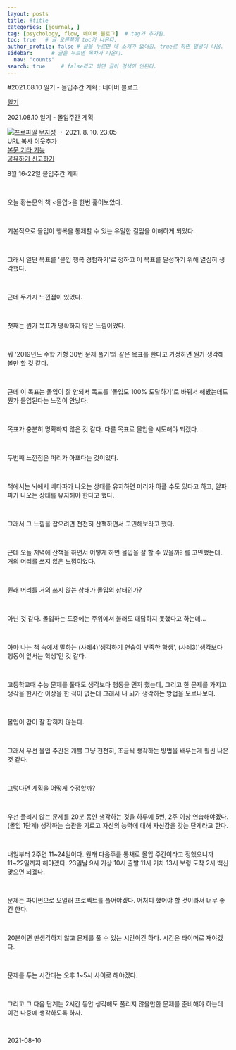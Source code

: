 ```yaml
---
layout: posts
title: #title
categories: [journal, ]
tag: [psychology, flow, 네이버 블로그]  # tag가 추가됨.
toc: true   # 글 오른쪽에 toc가 나온다.
author_profile: false # 글을 누르면 내 소개가 없어짐. true로 하면 얼굴이 나옴.
sidebar:      # 글을 누르면 목차가 나온다.
  nav: "counts" 
search: true     # false라고 하면 글이 검색이 안된다.
---
```

#2021.08.10 일기 - 몰입주간 계획 : 네이버 블로그
<div class="wrap_rabbit pcol2 _param(1) _postViewArea222464866464" id="post-view222464866464">
<!-- Rabbit HTML --><div class="se-viewer se-theme-default" lang="ko-KR">
<!-- SE_DOC_HEADER_START -->
<div class="se-component se-documentTitle se-l-default" id="SE-ea71f560-5892-4d9d-8ab1-fd7e3a6e5d3a">
<div class="se-component-content">
<div class="se-section se-section-documentTitle se-l-default se-section-align-left">
<!-- -->
<div class="blog2_series">
<a class="pcol2" href="/PostList.naver?blogId=wys000112&amp;categoryNo=22&amp;from=postList&amp;parentCategoryNo=22" onclick="nclk_v2(this,'pst.category','','');">일기</a>
</div>
<div class="pcol1">
<!-- -->
<div class="se-module se-module-text se-title-text">
<p class="se-text-paragraph se-text-paragraph-align-" id="SE-b3b934d7-1a8a-49d3-bd63-95e5d17af9bb" style=""><span class="se-fs- se-ff-" id="SE-bae7b771-9b23-4159-a33f-26fe80a0273f" style=""><!-- -->2021.08.10 일기 - 몰입주간 계획<!-- --></span></p> </div>
<!-- -->
</div>
<div class="blog2_container">
<span class="writer">
<span class="area_profile"><a class="link" href="https://blog.naver.com/wys000112" onclick="nclk_v2(this,'pst.profile','','');" target="_top"><img alt="프로파일" class="img" src="https://blogpfthumb-phinf.pstatic.net/MjAyMjA1MjVfMTA0/MDAxNjUzNDcxMTU4NTkw.MKx5XZzKhkVnSwLw5O1NM-J45hdDNIrADB_V9VVQBOAg.OkL09v5VWJCO9xIBu4VTEzVASngUXGDvkf4D_exCZsEg.PNG.wys000112/%EB%AC%B4%EC%A7%80%EC%84%B1.png/%25EB%25AC%25B4%25EC%25A7%2580%25EC%2584%25B1.png?type=s1"/></a></span>
<span class="nick"><a class="link pcol2" href="https://blog.naver.com/wys000112" onclick="nclk_v2(this,'pst.username','','');" target="_top">무지성</a></span>
</span>
<i class="dot"> ・ </i>
<span class="se_publishDate pcol2">2021. 8. 10. 23:05</span>
</div>
<div class="blog2_post_function">
<a class="url pcol2 _setClipboard _returnFalse _se3copybtn _transPosition" href="#" id="copyBtn_222464866464" style="cursor:pointer;" title="https://blog.naver.com/wys000112/222464866464">URL 복사</a>
<a class="btn_buddy btn_addbuddy pcol2 _buddy_popup_btn _returnFalse" href="#" onclick="nclk_v2(this,'pst.addnei','','');"><i class="ico"></i> 이웃추가<i class="aline"></i></a>
<div class="overflow_menu">
<a area-expanded="false" area-haspopup="true" class="btn_overflow_menu _open_overflowmenu pcol2 _param(222464866464) _returnFalse" href="#" role="button"><span class="blind">본문 기타 기능</span></a>
<div area-hidden="true" class="lyr_overflow_menu" id="overflowmenu-222464866464">
<a class="naver-splugin btn_splugin share _title_share" data-canonical-url="https://blog.naver.com/wys000112/222464866464" data-likecontentsid="wys000112_222464866464" data-likeserviceid="BLOG" data-logdomain="https://proxy.blog.naver.com/spi/v1/api/shareLog" data-me-display="off" data-oninitialize="splugin_oninitialize(1);" data-option="{baseElement:'_title_spiButton', layerPosition:'outside-bottom', align:'right', marginLeft:0, marginTop:4}" data-style="unity" data-url="https://blog.naver.com/wys000112/222464866464" href="#" id="_title_spiButton" onclick="return false;">
                   공유하기
                <span class="ico_share _title_share_icon"></span>
</a>
<a class="_report _param(https://srp2.naver.com/report?svc=BLG&amp;exit=close&amp;ctype=AA01&amp;cwriterenc=RbTnz0NER6eevhfRrhvBCZytP625vG6Jyl4H5NsI%2B%2FY%3D&amp;ctitle=2021.08.10%20%EC%9D%BC%EA%B8%B0%20-%20%EB%AA%B0%EC%9E%85%EC%A3%BC%EA%B0%84%20%EA%B3%84%ED%9A%8D&amp;cwriter=wys0*****&amp;dark=disable&amp;memtype=Y&amp;env=pc&amp;cnickname=wys0*****&amp;vsvc=BLG&amp;cid=wys000112%40%4051896191%40%40mylog%40%40222464866464) _returnFalse" href="#">신고하기<span class="ico_report"></span></a>
</div>
</div>
<input alt="url" class="copyTargetUrl" style="display:none;" title="URL 복사" type="text" value="https://blog.naver.com/wys000112/222464866464"/>
</div>
<!-- -->
</div>
</div>
</div>
<!-- B2C 상품 -->
<!-- _BLOG_CONTENTS_HEADER_TAIL -->
<!-- SE_DOC_HEADER_END -->
<div class="se-main-container">
<div class="se-component se-text se-l-default" id="SE-2d4aead5-cc92-45e2-a0bf-bb52a6d735dd">
<div class="se-component-content">
<div class="se-section se-section-text se-l-default">
<div class="se-module se-module-text">
<!-- SE-TEXT { --><p class="se-text-paragraph se-text-paragraph-align-" id="SE-66887e45-d2d3-4e93-a787-c7ec60bbbd55" style=""><span class="se-fs- se-ff-" id="SE-480ba908-4d1c-4646-9058-b360a77bbd27" style="">8월 16-22일 몰입주간 계획</span></p><!-- } SE-TEXT --><!-- SE-TEXT { --><p class="se-text-paragraph se-text-paragraph-align-" id="SE-c4b41940-742c-4965-9173-ea3a928eba29" style=""><span class="se-fs- se-ff-" id="SE-c11a4208-8823-490b-a579-81d52190b7fc" style="">​</span></p><!-- } SE-TEXT --><!-- SE-TEXT { --><p class="se-text-paragraph se-text-paragraph-align-" id="SE-77f236b8-a3e3-4cc1-83c6-42005a0a667d" style=""><span class="se-fs- se-ff-" id="SE-f3fa66cf-9e59-4bbf-9e2f-f0056c5352ed" style="">오늘 황논문의 책 &lt;몰입&gt;을 한번 훑어보았다.</span></p><!-- } SE-TEXT --><!-- SE-TEXT { --><p class="se-text-paragraph se-text-paragraph-align-" id="SE-770d5713-ee11-4b7f-9798-ff1f1b4aacb5" style=""><span class="se-fs- se-ff-" id="SE-eae7d17e-4a27-4ab2-b51d-ffaff4c610de" style="">​</span></p><!-- } SE-TEXT --><!-- SE-TEXT { --><p class="se-text-paragraph se-text-paragraph-align-" id="SE-c2cede2b-9a4a-455d-b541-e227925812a0" style=""><span class="se-fs- se-ff-" id="SE-3ffba631-4088-4c89-9179-026a85ecb8ad" style="">기본적으로 몰입이 행복을 통제할 수 있는 유일한 길임을 이해하게 되었다.</span></p><!-- } SE-TEXT --><!-- SE-TEXT { --><p class="se-text-paragraph se-text-paragraph-align-" id="SE-794c87db-d7c4-4777-bb84-fc03cd6e91c2" style=""><span class="se-fs- se-ff-" id="SE-07538a26-4887-4780-8bc3-a919dabeb1a9" style="">​</span></p><!-- } SE-TEXT --><!-- SE-TEXT { --><p class="se-text-paragraph se-text-paragraph-align-" id="SE-023f09e4-f49f-4ae2-bfc3-f941d0691ca4" style=""><span class="se-fs- se-ff-" id="SE-d63fff8b-41ae-4b29-a420-ccbe0cbe3b02" style="">그래서 일단 목표를 '몰입 행복 경험하기'로 정하고 이 목표를 달성하기 위해 열심히 생각했다.</span></p><!-- } SE-TEXT --><!-- SE-TEXT { --><p class="se-text-paragraph se-text-paragraph-align-" id="SE-0f3e46cb-d942-499b-b61d-cf96b64b963d" style=""><span class="se-fs- se-ff-" id="SE-7d27ac66-ba5b-497a-87f8-c9e01e21ff2e" style="">​</span></p><!-- } SE-TEXT --><!-- SE-TEXT { --><p class="se-text-paragraph se-text-paragraph-align-" id="SE-043db842-9388-4cd7-92b1-1bc9f60fb4c7" style=""><span class="se-fs- se-ff-" id="SE-b8f54a7a-5e8b-4eb2-8b11-df56542263c1" style="">근데 두가지 느낀점이 있었다.</span></p><!-- } SE-TEXT --><!-- SE-TEXT { --><p class="se-text-paragraph se-text-paragraph-align-" id="SE-224f6ada-79e2-4dbd-803d-125af2c71e80" style=""><span class="se-fs- se-ff-" id="SE-cbb37036-4c17-4e41-a4c7-47e5757c73c3" style="">​</span></p><!-- } SE-TEXT --><!-- SE-TEXT { --><p class="se-text-paragraph se-text-paragraph-align-" id="SE-10633912-9bec-41b5-bb40-6a762a1d69ea" style=""><span class="se-fs- se-ff-" id="SE-03b701ba-c327-4228-9656-92a8034f82f4" style="">첫째는 뭔가 목표가 명확하지 않은 느낌이었다.</span></p><!-- } SE-TEXT --><!-- SE-TEXT { --><p class="se-text-paragraph se-text-paragraph-align-" id="SE-e4e580e2-324d-4f36-aadd-c15347405b9b" style=""><span class="se-fs- se-ff-" id="SE-eda43358-917d-4005-8b17-7f1e753a576a" style="">​</span></p><!-- } SE-TEXT --><!-- SE-TEXT { --><p class="se-text-paragraph se-text-paragraph-align-" id="SE-1d153b3a-07a2-40e9-8e68-d31f16f9f356" style=""><span class="se-fs- se-ff-" id="SE-735f0c4f-e645-4b3b-a75d-b14df85e19f6" style="">뭐 '2019년도 수학 가형 30번 문제 풀기'와 같은 목표를 한다고 가정하면 뭔가 생각해볼만 할 것 같다.</span></p><!-- } SE-TEXT --><!-- SE-TEXT { --><p class="se-text-paragraph se-text-paragraph-align-" id="SE-b0d53240-a68f-4ff4-8d0e-2f2919d4d8ca" style=""><span class="se-fs- se-ff-" id="SE-8aab23e4-5169-4985-a989-91b5d047dc37" style="">​</span></p><!-- } SE-TEXT --><!-- SE-TEXT { --><p class="se-text-paragraph se-text-paragraph-align-" id="SE-bfadfc1a-38ce-465b-a658-dace639cab3e" style=""><span class="se-fs- se-ff-" id="SE-b5b61d15-7000-4fff-85b7-4e2bbd9110b4" style="">근데 이 목표는 몰입이 잘 안되서 목표를 '몰입도 100% 도달하기'로 바꿔서 해봤는데도 뭔가 몰입된다는 느낌이 안났다.</span></p><!-- } SE-TEXT --><!-- SE-TEXT { --><p class="se-text-paragraph se-text-paragraph-align-" id="SE-e7b521df-a931-4127-bb79-01af17f546f7" style=""><span class="se-fs- se-ff-" id="SE-6871803d-652c-4f73-8ed8-b6ca09312210" style="">​</span></p><!-- } SE-TEXT --><!-- SE-TEXT { --><p class="se-text-paragraph se-text-paragraph-align-" id="SE-3c5f79e2-941f-44b2-bad0-d4c9ea8446bf" style=""><span class="se-fs- se-ff-" id="SE-00632ed4-65c0-4cc5-b393-93044bd21158" style="">목표가 충분히 명확하지 않은 것 같다. 다른 목표로 몰입을 시도해야 되겠다.</span></p><!-- } SE-TEXT --><!-- SE-TEXT { --><p class="se-text-paragraph se-text-paragraph-align-" id="SE-332ff1ff-8c4e-448f-a9e1-ed66444a44af" style=""><span class="se-fs- se-ff-" id="SE-76ac6702-de8d-4347-a095-da11d7789be2" style="">​</span></p><!-- } SE-TEXT --><!-- SE-TEXT { --><p class="se-text-paragraph se-text-paragraph-align-" id="SE-2ec4c0a5-4730-40f1-966c-c3983208ffe4" style=""><span class="se-fs- se-ff-" id="SE-e8055aa6-263a-4aa6-992d-4a718f77cdc4" style="">두번째 느낀점은 머리가 아프다는 것이었다.</span></p><!-- } SE-TEXT --><!-- SE-TEXT { --><p class="se-text-paragraph se-text-paragraph-align-" id="SE-9e07de32-87d7-4655-bd2f-8c909383365d" style=""><span class="se-fs- se-ff-" id="SE-7bf6a24e-e439-4ab3-a4f0-e2d7a15c6182" style="">​</span></p><!-- } SE-TEXT --><!-- SE-TEXT { --><p class="se-text-paragraph se-text-paragraph-align-" id="SE-09e181b7-392a-4d3f-a0f7-b13b4474c7d5" style=""><span class="se-fs- se-ff-" id="SE-30f6ba9a-ef90-4bff-9316-e2c95aaede9c" style="">책에서는 뇌에서 베타파가 나오는 상태를 유지하면 머리가 아플 수도 있다고 하고, 알파파가 나오는 상태를 유지해야 한다고 했다.</span></p><!-- } SE-TEXT --><!-- SE-TEXT { --><p class="se-text-paragraph se-text-paragraph-align-" id="SE-b69ecb48-82b4-4303-8e99-4c1f79d75b2f" style=""><span class="se-fs- se-ff-" id="SE-3b83979f-5e0f-482f-be98-2f9da864868b" style="">​</span></p><!-- } SE-TEXT --><!-- SE-TEXT { --><p class="se-text-paragraph se-text-paragraph-align-" id="SE-26d8366a-842c-4345-af74-a3510be5c0c5" style=""><span class="se-fs- se-ff-" id="SE-406a0ae8-81c8-4bb4-93a7-3066b693dc87" style="">그래서 그 느낌을 잡으려면 천천히 산책하면서 고민해보라고 했다.</span></p><!-- } SE-TEXT --><!-- SE-TEXT { --><p class="se-text-paragraph se-text-paragraph-align-" id="SE-0bb8c19e-4880-4e17-890b-d66189668200" style=""><span class="se-fs- se-ff-" id="SE-60709179-380a-4b53-a658-52622aa95385" style="">​</span></p><!-- } SE-TEXT --><!-- SE-TEXT { --><p class="se-text-paragraph se-text-paragraph-align-" id="SE-1bd158a4-2e7f-4999-9b00-7f72cd61a9ac" style=""><span class="se-fs- se-ff-" id="SE-843031ea-ae84-419d-999b-d3e01b24b09b" style="">근데 오늘 저녁에 산책을 하면서 어떻게 하면 몰입을 잘 할 수 있을까? 를 고민했는데..거의 머리를 쓰지 않은 느낌이었다.</span></p><!-- } SE-TEXT --><!-- SE-TEXT { --><p class="se-text-paragraph se-text-paragraph-align-" id="SE-b4095836-09c3-4ebf-b192-34040bd96435" style=""><span class="se-fs- se-ff-" id="SE-ff92f601-5ca0-4d93-864b-9641d34ae1d0" style="">​</span></p><!-- } SE-TEXT --><!-- SE-TEXT { --><p class="se-text-paragraph se-text-paragraph-align-" id="SE-a1e4a1bf-42f0-4762-94e5-d1f9b063635a" style=""><span class="se-fs- se-ff-" id="SE-e7bc739e-35af-4327-b7cd-5eb0fdc3e88a" style="">원래 머리를 거의 쓰지 않는 상태가 몰입의 상태인가?</span></p><!-- } SE-TEXT --><!-- SE-TEXT { --><p class="se-text-paragraph se-text-paragraph-align-" id="SE-2d679a29-c85f-4fab-b999-498760e2059a" style=""><span class="se-fs- se-ff-" id="SE-26fb6f2a-da52-4472-b148-a7c292817cd3" style="">​</span></p><!-- } SE-TEXT --><!-- SE-TEXT { --><p class="se-text-paragraph se-text-paragraph-align-" id="SE-146c5bed-7827-49c5-9b56-9374a99d93c8" style=""><span class="se-fs- se-ff-" id="SE-e68ee7e8-d4ca-4419-bd4f-ad6393c1856c" style="">아닌 것 같다. 몰입하는 도중에는 주위에서 불러도 대답하지 못했다고 하는데...</span></p><!-- } SE-TEXT --><!-- SE-TEXT { --><p class="se-text-paragraph se-text-paragraph-align-" id="SE-7563636f-db8e-4e8b-8749-2578d00532e6" style=""><span class="se-fs- se-ff-" id="SE-9b1df5ae-ae91-4ef3-992f-93c24ec29d3c" style="">​</span></p><!-- } SE-TEXT --><!-- SE-TEXT { --><p class="se-text-paragraph se-text-paragraph-align-" id="SE-e9f71614-399b-4a9b-880d-a207b44c5386" style=""><span class="se-fs- se-ff-" id="SE-af857306-707c-4fd4-9cec-f1c45b2cb4a3" style="">아마 나는 책 속에서 말하는 (사례4)'생각하기 연습이 부족한 학생', (사례3)'생각보다 행동이 앞서는 학생'인 것 같다.</span></p><!-- } SE-TEXT --><!-- SE-TEXT { --><p class="se-text-paragraph se-text-paragraph-align-" id="SE-d5761c06-98f6-49b9-8ee5-3c064d0d8fb5" style=""><span class="se-fs- se-ff-" id="SE-9fa3f777-4634-4edd-bc86-33b5ec9b1147" style="">​</span></p><!-- } SE-TEXT --><!-- SE-TEXT { --><p class="se-text-paragraph se-text-paragraph-align-" id="SE-b2bfc9f2-ffae-4ddc-b45b-82045ada9680" style=""><span class="se-fs- se-ff-" id="SE-71f2a3ad-b7b3-4c75-ab88-dcdb26388696" style="">고등학교때 수능 문제를 풀때도 생각보다 행동을 먼저 했는데, 그리고 한 문제를 가지고 생각을 한시간 이상을 한 적이 없는데 그래서 내 뇌가 생각하는 방법을 모르나보다.</span></p><!-- } SE-TEXT --><!-- SE-TEXT { --><p class="se-text-paragraph se-text-paragraph-align-" id="SE-534000e0-528b-401f-bc07-565d55a347ff" style=""><span class="se-fs- se-ff-" id="SE-471f2812-6cd8-4fdd-8b7b-afe00f6ec45a" style="">​</span></p><!-- } SE-TEXT --><!-- SE-TEXT { --><p class="se-text-paragraph se-text-paragraph-align-" id="SE-3a553ecc-9f37-4342-9554-eab8ac012dc3" style=""><span class="se-fs- se-ff-" id="SE-1c55748c-3837-4222-b996-23bc5a3d72b9" style="">몰입이 감이 잘 잡히지 않는다.</span></p><!-- } SE-TEXT --><!-- SE-TEXT { --><p class="se-text-paragraph se-text-paragraph-align-" id="SE-e5a9b048-6f2f-4ec4-95a9-067528b5f1a0" style=""><span class="se-fs- se-ff-" id="SE-9fbc70e8-7589-4545-82c8-0788f6b7b77f" style="">​</span></p><!-- } SE-TEXT --><!-- SE-TEXT { --><p class="se-text-paragraph se-text-paragraph-align-" id="SE-5d5cdba7-dc69-4fd2-972f-81ee6039c360" style=""><span class="se-fs- se-ff-" id="SE-b30e2147-c354-49d1-97a2-b09ea55713cf" style="">그래서 우선 몰입 주간은 개뿔 그냥 천천히, 조금씩 생각하는 방법을 배우는게 훨씬 나은 것 같다.</span></p><!-- } SE-TEXT --><!-- SE-TEXT { --><p class="se-text-paragraph se-text-paragraph-align-" id="SE-61f99f23-b114-4bd3-84fe-74c278854614" style=""><span class="se-fs- se-ff-" id="SE-7567e3cd-b5d1-4702-89cf-758e8d07f88c" style="">​</span></p><!-- } SE-TEXT --><!-- SE-TEXT { --><p class="se-text-paragraph se-text-paragraph-align-" id="SE-f0771642-b22a-4467-bcf2-e84837a82008" style=""><span class="se-fs- se-ff-" id="SE-f0d1e5f3-990d-4936-87f0-d5d07901847b" style="">그렇다면 계획을 어떻게 수정할까?</span></p><!-- } SE-TEXT --><!-- SE-TEXT { --><p class="se-text-paragraph se-text-paragraph-align-" id="SE-3bb1bb38-d555-45d5-bc8c-836c582f2327" style=""><span class="se-fs- se-ff-" id="SE-5839ef2f-c075-4f55-8327-96db7c394b44" style="">​</span></p><!-- } SE-TEXT --><!-- SE-TEXT { --><p class="se-text-paragraph se-text-paragraph-align-" id="SE-ca1df8ff-6d28-4717-a4d4-66634ea433bf" style=""><span class="se-fs- se-ff-" id="SE-cce550ee-13a1-4905-85bd-f4877511e5b8" style="">우선 풀리지 않는 문제를 20분 동안 생각하는 것을 하루에 5번, 2주 이상 연습해야겠다.(몰입 1단계) 생각하는 습관을 기르고 자신의 능력에 대해 자신감을 갖는 단계라고 한다.</span></p><!-- } SE-TEXT --><!-- SE-TEXT { --><p class="se-text-paragraph se-text-paragraph-align-" id="SE-15577e1c-69c5-45f1-ad95-9d1e4cb8035c" style=""><span class="se-fs- se-ff-" id="SE-40163046-c5f8-4844-83de-2e6742bfb8ef" style="">​</span></p><!-- } SE-TEXT --><!-- SE-TEXT { --><p class="se-text-paragraph se-text-paragraph-align-" id="SE-1f33e0e4-ad1b-45b1-8abd-4df85dee35be" style=""><span class="se-fs- se-ff-" id="SE-3fa6cdf3-53af-4fbc-a956-a3e6162a13ba" style="">내일부터 2주면 11~24일이다. 원래 다음주를 통채로 몰입 주간이라고 정했으니까 11~22일까지 해야겠다. 23일날 9시 기상 10시 출발 11시 기차 13시 보령 도착 2시 백신 맞으면 되겠다.</span></p><!-- } SE-TEXT --><!-- SE-TEXT { --><p class="se-text-paragraph se-text-paragraph-align-" id="SE-cfb0d2ad-14cb-43dd-900a-011f7d71346c" style=""><span class="se-fs- se-ff-" id="SE-236615f8-2f94-4bee-a80d-eb0cf665b160" style="">​</span></p><!-- } SE-TEXT --><!-- SE-TEXT { --><p class="se-text-paragraph se-text-paragraph-align-" id="SE-461aaa2b-52b7-4b23-bfff-3af4af0ff665" style=""><span class="se-fs- se-ff-" id="SE-f217b6a8-2f60-4113-bda5-d0b7dfb85cb9" style="">문제는 파이썬으로 오일러 프로젝트를 풀어야겠다. 어처피 했어야 할 것이라서 너무 좋긴 한다.</span></p><!-- } SE-TEXT --><!-- SE-TEXT { --><p class="se-text-paragraph se-text-paragraph-align-" id="SE-d0de6547-1a0d-404c-a977-25de77f5d186" style=""><span class="se-fs- se-ff-" id="SE-68d77127-e9e9-4e65-af2b-985abe9d4d28" style="">​</span></p><!-- } SE-TEXT --><!-- SE-TEXT { --><p class="se-text-paragraph se-text-paragraph-align-" id="SE-0c05fcd5-a41d-4608-acf4-7e974387fc89" style=""><span class="se-fs- se-ff-" id="SE-8cc97050-f9a2-4c8e-8fc3-3cb1e820a438" style="">20분이면 딴생각하지 않고 문제를 풀 수 있는 시간이긴 하다. 시간은 타이머로 재야겠다.</span></p><!-- } SE-TEXT --><!-- SE-TEXT { --><p class="se-text-paragraph se-text-paragraph-align-" id="SE-579b6319-e12d-4a27-87f3-ef3215eb9d05" style=""><span class="se-fs- se-ff-" id="SE-3edad89b-1d64-4952-9e2d-21a0d7d03d7e" style="">​</span></p><!-- } SE-TEXT --><!-- SE-TEXT { --><p class="se-text-paragraph se-text-paragraph-align-" id="SE-0a3db487-e3f8-45af-8382-3bf8a7d69c26" style=""><span class="se-fs- se-ff-" id="SE-0ce12ec3-e90b-44f5-8c96-cfde8b6e9f89" style="">문제를 푸는 시간대는 오후 1~5시 사이로 해야겠다.</span></p><!-- } SE-TEXT --><!-- SE-TEXT { --><p class="se-text-paragraph se-text-paragraph-align-" id="SE-b35ac341-947f-44e3-87ab-bf590a4fdd74" style=""><span class="se-fs- se-ff-" id="SE-55384386-0cda-452c-aadd-e8528118c0f3" style="">​</span></p><!-- } SE-TEXT --><!-- SE-TEXT { --><p class="se-text-paragraph se-text-paragraph-align-" id="SE-3f96799b-4842-463d-8896-fa6a793e1529" style=""><span class="se-fs- se-ff-" id="SE-e5a2d5dc-0347-495f-91d5-8505f861d219" style="">그리고 그 다음 단계는 2시간 동안 생각해도 풀리지 않을만한 문제를 준비해야 하는데 이건 나중에 생각하도록 하자.</span></p><!-- } SE-TEXT --><!-- SE-TEXT { --><p class="se-text-paragraph se-text-paragraph-align-" id="SE-164e6c5f-39a8-47eb-8271-83c380cab793" style=""><span class="se-fs- se-ff-" id="SE-56d440fd-09ec-4deb-ad0e-41235d90637b" style="">​</span></p><!-- } SE-TEXT --><!-- SE-TEXT { --><p class="se-text-paragraph se-text-paragraph-align-" id="SE-66b56598-4098-4119-908d-5b942a44e79a" style=""><span class="se-fs- se-ff-" id="SE-34c3eec9-df31-4fa6-a943-316f4f9c7098" style="">2021-08-10</span></p><!-- } SE-TEXT -->
</div>
</div>
</div>
</div> </div>
</div>
</div>